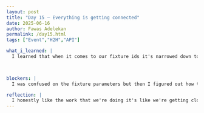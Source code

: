 ```yaml
---
layout: post
title: "Day 15 – Everything is getting connected"
date: 2025-06-16
author: Fawas Adelekan
permalink: /day15.html
tags: ["Event","H2H","API"]

what_i_learned: |
  I learned that when it comes to our fixture ids it's narrowed down to one spefific match which makes it harder to get all the teams matches when calling on the team. Every team has a spefifc fixture id for each match so if we strictly wanted to get that spefific team then it'll have to come from their stats instead. The parameters are very different when it comes to pinpointing certain things that you want. The usage of the API's are limited so when we're trying to fix that information it's easier said than done and we need to lay off for now.

  

blockers: |
  I was confused on the fixture parameters but then I figured out how to manuver it.

reflection: |
  I honestly like the work that we're doing it's like we're getting closer and closer and soon we'll be able to fix all the cracks in place. The API's are actually fundemental to learning about the process of getting the information then training the machine to work with the information that's being given so far. When it comes to dealing with the code it's sometimes frustrating when you're going through multiple notebooks but it's also helpful so it balances out. I'm thankful for this oppurtunity.
---
```

